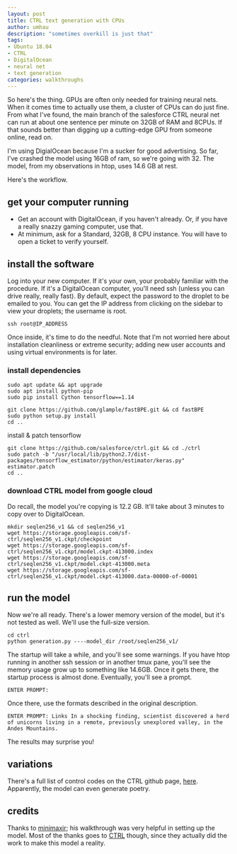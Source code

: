```yaml
---
layout: post
title: CTRL text generation with CPUs
author: umhau
description: "sometimes overkill is just that"
tags: 
- Ubuntu 18.04
- CTRL
- DigitalOcean
- neural net
- text generation
categories: walkthroughs
---
```


So here's the thing.  GPUs are often only needed for training neural nets. When it comes time to actually use them, a cluster of CPUs can do just fine.  From what I've found, the main branch of the salesforce CTRL neural net can run at about one sentence per minute on 32GB of RAM and 8CPUs.  If that sounds better than digging up a cutting-edge GPU from someone online, read on.

I'm using DigialOcean because I'm a sucker for good advertising.  So far, I've crashed the model using 16GB of ram, so we're going with 32.  The model, from my observations in htop, uses 14.6 GB at rest.

Here's the workflow.

## get your computer running

- Get an account with DigitalOcean, if you haven't already.  Or, if you have a really snazzy gaming computer, use that.  
- At minimum, ask for a Standard, 32GB, 8 CPU instance.  You will have to open a ticket to verify yourself.

## install the software

Log into your new computer.  If it's your own, your probably familiar with the procedure.  If it's a DigitalOcean computer, you'll need ssh (unless you can drive really, really fast).  By default, expect the password to the droplet to be emailed to you.  You can get the IP address from clicking on the sidebar to view your droplets; the username is root.

```shell
ssh root@IP_ADDRESS
```

Once inside, it's time to do the needful.  Note that I'm not worried here about installation cleanliness or extreme security; adding new user accounts and using virtual environments is for later.

### install dependencies

```shell
sudo apt update && apt upgrade
sudo apt install python-pip 
sudo pip install Cython tensorflow==1.14

git clone https://github.com/glample/fastBPE.git && cd fastBPE
sudo python setup.py install
cd ..
```

install & patch tensorflow

```shell
git clone https://github.com/salesforce/ctrl.git && cd ./ctrl
sudo patch -b "/usr/local/lib/python2.7/dist-packages/tensorflow_estimator/python/estimator/keras.py" estimator.patch
cd ..
```

### download CTRL model from google cloud

Do recall, the model you're copying is 12.2 GB.  It'll take about 3 minutes to copy over to DigitalOcean.

```shell
mkdir seqlen256_v1 && cd seqlen256_v1
wget https://storage.googleapis.com/sf-ctrl/seqlen256_v1.ckpt/checkpoint
wget https://storage.googleapis.com/sf-ctrl/seqlen256_v1.ckpt/model.ckpt-413000.index
wget https://storage.googleapis.com/sf-ctrl/seqlen256_v1.ckpt/model.ckpt-413000.meta
wget https://storage.googleapis.com/sf-ctrl/seqlen256_v1.ckpt/model.ckpt-413000.data-00000-of-00001
```

## run the model

Now we're all ready.  There's a lower memory version of the model, but it's not tested as well. We'll use the full-size version.  

```shell
cd ctrl
python generation.py ----model_dir /root/seqlen256_v1/
```

The startup will take a while, and you'll see some warnings.  If you have htop running in another ssh session or in another tmux pane, you'll see the memory usage grow up to something like 14.6GB. Once it gets there, the startup process is almost done.  Eventually, you'll see a prompt. 

```
ENTER PROMPT: 
```

Once there, use the formats described in the original description.

```
ENTER PROMPT: Links In a shocking finding, scientist discovered a herd of unicorns living in a remote, previously unexplored valley, in the Andes Mountains.
```

The results may surprise you!

## variations

There's a full list of control codes on the CTRL github page, [here](https://github.com/salesforce/ctrl/blob/master/control_codes.txt).  Apparently, the model can even generate poetry.  

## credits

Thanks to [minimaxir](https://github.com/minimaxir/ctrl-gce); his walkthrough was very helpful in setting up the model.  Most of the thanks goes to [CTRL](https://github.com/salesforce/ctrl) though, since they actually did the work to make this model a reality.
